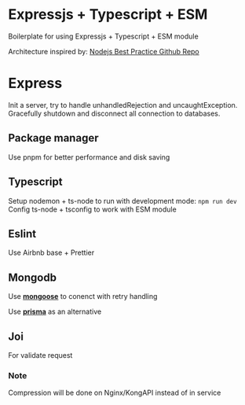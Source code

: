 
# Expressjs + Typescript + ESM

Boilerplate for using Expressjs + Typescript + ESM module

Architecture inspired by: [Nodejs Best Practice Github Repo](https://github.com/goldbergyoni/nodebestpractices)

# Express
Init a server, try to handle unhandledRejection and uncaughtException. Gracefully shutdown and disconnect all connection to databases.
## Package manager
Use pnpm for better performance and disk saving
## Typescript
Setup nodemon + ts-node to run with development mode: `npm run dev`  
Config ts-node + tsconfig to work with ESM module
## Eslint
Use Airbnb base + Prettier
## Mongodb
Use **[mongoose](https://mongoosejs.com/)** to conenct with retry handling

Use **[prisma](https://www.prisma.io/)** as an alternative
## Joi
For validate request

### Note
Compression will be done on Nginx/KongAPI instead of in service
